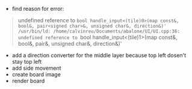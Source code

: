  - find reason for error:  
  > undefined reference to `bool handle_input<(tile)0>(map const&, bool&, pair<signed char>&, unsigned char&, direction&)'
/usr/bin/ld: /home/calvinreu/Documents/abalone/UI/UI.cpp:36: undefined reference to `bool handle_input<(tile)1>(map const&, bool&, pair<signed char>&, unsigned char&, direction&)'
 - add a direction converter for the middle layer because top left dosen't stay top left
 - add side movement
 - create board image
 - render board